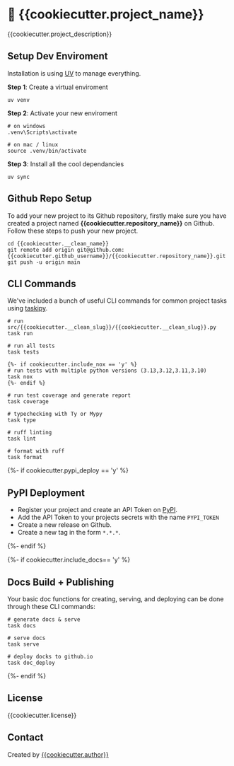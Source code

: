 # :rocket: {{cookiecutter.project_name}}

{{cookiecutter.project_description}}

## Setup Dev Enviroment

Installation is using [UV](https://docs.astral.sh/uv/) to manage everything.

**Step 1**: Create a virtual enviroment

```
uv venv
```

**Step 2**: Activate your new enviroment

```
# on windows
.venv\Scripts\activate

# on mac / linux
source .venv/bin/activate
```

**Step 3**: Install all the cool dependancies

```
uv sync
```

## Github Repo Setup

To add your new project to its Github repository, firstly make sure you have created a project named **{{cookiecutter.repository_name}}** on Github.
Follow these steps to push your new project.

```
cd {{cookiecutter.__clean_name}}
git remote add origin git@github.com:{{cookiecutter.github_username}}/{{cookiecutter.repository_name}}.git
git push -u origin main
```

## CLI Commands

We've included a bunch of useful CLI commands for common project tasks using [taskipy](https://github.com/taskipy/taskipy).

```
# run src/{{cookiecutter.__clean_slug}}/{{cookiecutter.__clean_slug}}.py
task run

# run all tests
task tests

{%- if cookiecutter.include_nox == 'y' %}
# run tests with multiple python versions (3.13,3.12,3.11,3.10)
task nox
{%- endif %}

# run test coverage and generate report
task coverage

# typechecking with Ty or Mypy
task type

# ruff linting
task lint

# format with ruff
task format
```

{%- if cookiecutter.pypi_deploy == 'y' %}

## PyPI Deployment

- Register your project and create an API Token on [PyPI](https://pypi.org/).
- Add the API Token to your projects secrets with the name `PYPI_TOKEN`
- Create a new release on Github.
- Create a new tag in the form `*.*.*`.

{%- endif %}

{%- if cookiecutter.include_docs== 'y' %}

## Docs Build + Publishing

Your basic doc functions for creating, serving, and deploying can be done through these CLI commands:

```
# generate docs & serve
task docs

# serve docs
task serve

# deploy docks to github.io
task doc_deploy
```

{%- endif %}

## License

{{cookiecutter.license}}

## Contact

Created by [{{cookiecutter.author}}](https://github.com/{{cookiecutter.github_username}})

